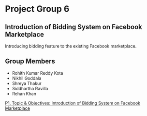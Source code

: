 # Project Group 6

## Introduction of Bidding System on Facebook Marketplace

Introducing bidding feature to the existing Facebook marketplace.

## Group Members

- Rohith Kumar Reddy Kota
- Nikhil Goddala
- Shreya Thakur
- Siddhartha Ravilla
- Rehan Khan

[P1. Topic & Objectives: Introduction of Bidding System on Facebook Marketplace](P1.%20Topic%20&%20Objectives.md)
